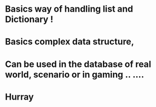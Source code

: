 
# Basics way of handling list and Dictionary !

# Basics complex data structure, 
# Can be used in the database of real world, scenario or in gaming .. .... 
# Hurray



